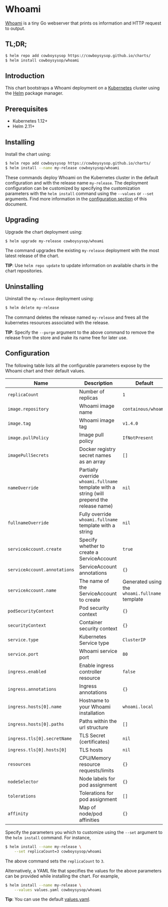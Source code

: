 # Whoami

[Whoami](https://github.com/containous/whoami) is a tiny Go webserver that prints os information and HTTP request to output.

## TL;DR;

```bash
$ helm repo add cowboysysop https://cowboysysop.github.io/charts/
$ helm install cowboysysop/whoami
```

## Introduction

This chart bootstraps a Whoami deployment on a [Kubernetes](http://kubernetes.io) cluster using the [Helm](https://helm.sh) package manager.

## Prerequisites

- Kubernetes 1.12+
- Helm 2.11+

## Installing

Install the chart using:

```bash
$ helm repo add cowboysysop https://cowboysysop.github.io/charts/
$ helm install --name my-release cowboysysop/whoami
```

These commands deploy Whoami on the Kubernetes cluster in the default configuration and with the release name `my-release`. The deployment configuration can be customized by specifying the customization parameters with the `helm install` command using the `--values` or `--set` arguments. Find more information in the [configuration section](#configuration) of this document.

## Upgrading

Upgrade the chart deployment using:

```bash
$ helm upgrade my-release cowboysysop/whoami
```

The command upgrades the existing `my-release` deployment with the most latest release of the chart.

**TIP**: Use `helm repo update` to update information on available charts in the chart repositories.

## Uninstalling

Uninstall the `my-release` deployment using:

```bash
$ helm delete my-release
```

The command deletes the release named `my-release` and frees all the kubernetes resources associated with the release.

**TIP**: Specify the `--purge` argument to the above command to remove the release from the store and make its name free for later use.

## Configuration

The following table lists all the configurable parameters expose by the Whoami chart and their default values.

| Name                         | Description                                                                                 | Default                                        |
|------------------------------|---------------------------------------------------------------------------------------------|------------------------------------------------|
| `replicaCount`               | Number of replicas                                                                          | `1`                                            |
| `image.repository`           | Whoami image name                                                                           | `containous/whoami`                            |
| `image.tag`                  | Whoami image tag                                                                            | `v1.4.0`                                       |
| `image.pullPolicy`           | Image pull policy                                                                           | `IfNotPresent`                                 |
| `imagePullSecrets`           | Docker registry secret names as an array                                                    | `[]`                                           |
| `nameOverride`               | Partially override `whoami.fullname` template with a string (will prepend the release name) | `nil`                                          |
| `fullnameOverride`           | Fully override `whoami.fullname` template with a string                                     | `nil`                                          |
| `serviceAccount.create`      | Specify whether to create a ServiceAccount                                                  | `true`                                         |
| `serviceAccount.annotations` | ServiceAccount annotations                                                                  | `{}`                                           |
| `serviceAccount.name`        | The name of the ServiceAccount to create                                                    | Generated using the `whoami.fullname` template |
| `podSecurityContext`         | Pod security context                                                                        | `{}`                                           |
| `securityContext`            | Container security context                                                                  | `{}`                                           |
| `service.type`               | Kubernetes Service type                                                                     | `ClusterIP`                                    |
| `service.port`               | Whoami service port                                                                         | `80`                                           |
| `ingress.enabled`            | Enable ingress controller resource                                                          | `false`                                        |
| `ingress.annotations`        | Ingress annotations                                                                         | `{}`                                           |
| `ingress.hosts[0].name`      | Hostname to your Whoami installation                                                        | `whoami.local`                                 |
| `ingress.hosts[0].paths`     | Paths within the url structure                                                              | `[]`                                           |
| `ingress.tls[0].secretName`  | TLS Secret (certificates)                                                                   | `nil`                                          |
| `ingress.tls[0].hosts[0]`    | TLS hosts                                                                                   | `nil`                                          |
| `resources`                  | CPU/Memory resource requests/limits                                                         | `{}`                                           |
| `nodeSelector`               | Node labels for pod assignment                                                              | `{}`                                           |
| `tolerations`                | Tolerations for pod assignment                                                              | `[]`                                           |
| `affinity`                   | Map of node/pod affinities                                                                  | `{}`                                           |

Specify the parameters you which to customize using the `--set` argument to the `helm install` command. For instance,

```bash
$ helm install --name my-release \
    --set replicaCount=3 cowboysysop/whoami
```

The above command sets the `replicaCount` to `3`.

Alternatively, a YAML file that specifies the values for the above parameters can be provided while installing the chart. For example,

```bash
$ helm install --name my-release \
    --values values.yaml cowboysysop/whoami
```

**Tip**: You can use the default [values.yaml](values.yaml).
